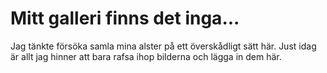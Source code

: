 # Mitt galleri finns det inga...
Jag tänkte försöka samla mina alster på ett överskådligt sätt här. Just idag är allt jag hinner att bara rafsa ihop bilderna och lägga in dem här.

